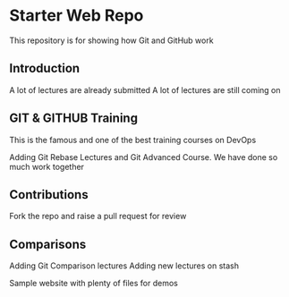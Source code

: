 # Starter Web Repo

This repository is for showing how Git and GitHub work

## Introduction
A lot of lectures are already submitted
A lot of lectures are still coming on

## GIT & GITHUB Training
This is the famous and one of the best training courses on DevOps

Adding Git Rebase Lectures and Git Advanced Course. We have done so much work together

## Contributions
Fork the repo and raise a pull request for review

## Comparisons
Adding Git Comparison lectures
Adding new lectures on stash

Sample website with plenty of files for demos
